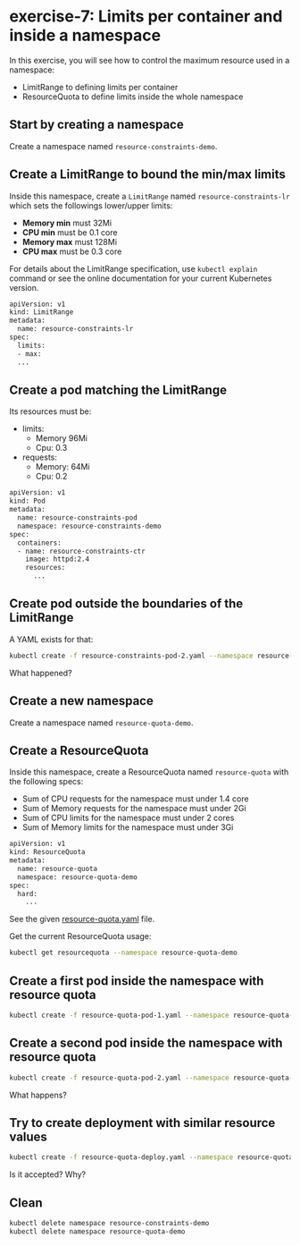 # exercise-7: Limits per container and inside a namespace

In this exercise, you will see how to control the maximum resource used in a namespace:

* LimitRange to defining limits per container
* ResourceQuota to define limits inside the whole namespace

## Start by creating a namespace

Create a namespace named `resource-constraints-demo`.

## Create a LimitRange to bound the min/max limits

Inside this namespace, create a `LimitRange` named `resource-constraints-lr` which sets the followings lower/upper limits:

* **Memory min** must 32Mi
* **CPU min** must be 0.1 core
* **Memory max** must 128Mi
* **CPU max** must be 0.3 core

For details about the LimitRange specification, use `kubectl explain` command or see the online documentation for your current Kubernetes version.

```sh
apiVersion: v1
kind: LimitRange
metadata:
  name: resource-constraints-lr
spec:
  limits:
  - max:
  ...
```

## Create a pod matching the LimitRange

Its resources must be:

* limits:
  * Memory 96Mi
  * Cpu: 0.3
* requests:
  * Memory: 64Mi
  * Cpu: 0.2

```sh
apiVersion: v1
kind: Pod
metadata:
  name: resource-constraints-pod
  namespace: resource-constraints-demo
spec:
  containers:
  - name: resource-constraints-ctr
    image: httpd:2.4
    resources:
      ...
```


## Create pod outside the boundaries of the LimitRange

A YAML exists for that:

```sh
kubectl create -f resource-constraints-pod-2.yaml --namespace resource-constraints-demo
```

What happened?

## Create a new namespace

Create a namespace named `resource-quota-demo`.

## Create a ResourceQuota

Inside this namespace, create a ResourceQuota named `resource-quota` with the following specs:

* Sum of CPU requests for the namespace must under 1.4 core
* Sum of Memory requests for the namespace must under 2Gi
* Sum of CPU limits for the namespace must under 2 cores
* Sum of Memory limits for the namespace must under 3Gi

```sh
apiVersion: v1
kind: ResourceQuota
metadata:
  name: resource-quota
  namespace: resource-quota-demo
spec:
  hard:
    ...
```

See the given [resource-quota.yaml](./resource-quota.yaml) file.

Get the current ResourceQuota usage:

```sh
kubectl get resourcequota --namespace resource-quota-demo
```

## Create a first pod inside the namespace with resource quota

```sh
kubectl create -f resource-quota-pod-1.yaml --namespace resource-quota-demo
```

## Create a second pod inside the namespace with resource quota

```sh
kubectl create -f resource-quota-pod-2.yaml --namespace resource-quota-demo
```

What happens?

## Try to create deployment with similar resource values

```sh
kubectl create -f resource-quota-deploy.yaml --namespace resource-quota-demo
```

Is it accepted? Why?

## Clean

```sh
kubectl delete namespace resource-constraints-demo
kubectl delete namespace resource-quota-demo
```
